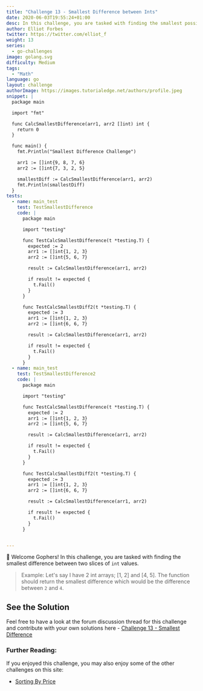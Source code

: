 ```yaml
---
title: "Challenge 13 - Smallest Difference between Ints"
date: 2020-06-03T19:55:24+01:00
desc: In this challenge, you are tasked with finding the smallest possible difference between 2 int slices.
author: Elliot Forbes
twitter: https://twitter.com/elliot_f
weight: 13
series: 
  - go-challenges
image: golang.svg 
difficulty: Medium
tags:
  - "Math"
language: go
layout: challenge
authorImage: https://images.tutorialedge.net/authors/profile.jpeg
snippet: |
  package main

  import "fmt"

  func CalcSmallestDifference(arr1, arr2 []int) int {
    return 0
  }

  func main() {
    fmt.Println("Smallest Difference Challenge")

    arr1 := []int{9, 8, 7, 6}
    arr2 := []int{7, 3, 2, 5}

    smallestDiff := CalcSmallestDifference(arr1, arr2)
    fmt.Println(smallestDiff)
  }
tests:
  - name: main_test
    test: TestSmallestDifference
    code: |
      package main

      import "testing"

      func TestCalcSmallestDifference(t *testing.T) {
        expected := 2
        arr1 := []int{1, 2, 3}
        arr2 := []int{5, 6, 7}

        result := CalcSmallestDifference(arr1, arr2)

        if result != expected {
          t.Fail()
        }
      }

      func TestCalcSmallestDiff2(t *testing.T) {
        expected := 3
        arr1 := []int{1, 2, 3}
        arr2 := []int{6, 6, 7}

        result := CalcSmallestDifference(arr1, arr2)

        if result != expected {
          t.Fail()
        }
      }
  - name: main_test
    test: TestSmallestDifference2
    code: |
      package main

      import "testing"

      func TestCalcSmallestDifference(t *testing.T) {
        expected := 2
        arr1 := []int{1, 2, 3}
        arr2 := []int{5, 6, 7}

        result := CalcSmallestDifference(arr1, arr2)

        if result != expected {
          t.Fail()
        }
      }

      func TestCalcSmallestDiff2(t *testing.T) {
        expected := 3
        arr1 := []int{1, 2, 3}
        arr2 := []int{6, 6, 7}

        result := CalcSmallestDifference(arr1, arr2)

        if result != expected {
          t.Fail()
        }
      }


---
```


👋 Welcome Gophers! In this challenge, you are tasked with finding the smallest difference between two slices of `int` values.

> Example: Let's say I have 2 int arrays; [1, 2] and [4, 5]. The function should return the smallest difference which would be the difference between `2` and `4`.

## See the Solution

Feel free to have a look at the forum discussion thread for this challenge and contribute with your own solutions here - [Challenge 13 - Smallest Difference](https://discuss.tutorialedge.net/t/challenge-13-smallest-difference/34) 

### Further Reading:

If you enjoyed this challenge, you may also enjoy some of the other challenges on this site:

* [Sorting By Price](/challenges/go/sort-by-price/)